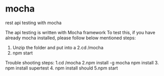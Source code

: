 # mocha
rest api testing with mocha


The api testing is written with Mocha framework
To test this, if you have already mocha installed, please follow below mentioned steps:
1. Unzip the folder and put into a <directory>
2.cd <directory>/mocha
3. npm start

Trouble shooting steps:
1.cd <directory>/mocha
2.npm install -g mocha
   npm install
3. npm install supertest
4. npm install should
5.npm start
